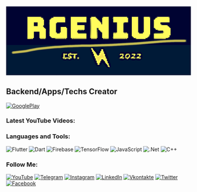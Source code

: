 [![Header](https://github.com/rgenius-ru/rgenius-ru/blob/main/assets/logo_800x298.png?raw=true)](https://www.hobbi-robbi.ru/)


## Backend/Apps/Techs Creator


<a href="https://play.google.com/store/apps/dev?id=" target="_blank">
  <img src="https://github.com/assets/google_play.png" alt="GooglePlay" width="180"/>
</a>


### Latest YouTube Videos:
<!-- YOUTUBE:START -->
<!-- YOUTUBE:END -->


### Languages and Tools: 
![Flutter](https://img.shields.io/badge/-Flutter-000332?style=for-the-badge&logo=flutter&logoColor=47C5FB)
![Dart](https://img.shields.io/badge/-Dart-001a37?style=for-the-badge&logo=dart&logoColor=097CDB)
![Firebase](https://img.shields.io/badge/-Firebase-000332?style=for-the-badge&logo=firebase&logoColor=F8C52C)
![TensorFlow](https://img.shields.io/badge/-TensorFlow-001a37?style=for-the-badge&logo=tensorflow&logoColor=F88C00)
![JavaScript](https://img.shields.io/badge/-JavaScript-000332?style=for-the-badge&logo=JavaScript&logoColor=E9D54D)
![.Net](https://img.shields.io/badge/-Framework-001a37?style=for-the-badge&logo=.net&logoColor=E5D3FF)
![C++](https://img.shields.io/badge/-C++-000332?style=for-the-badge&logo=C%2b%2b&logoColor=6296CC)


### Follow Me: 
[![YouTube](https://img.shields.io/badge/-YouTube-000332?style=for-the-badge&logo=YouTube&logoColor=FF0000)](https://www.youtube.com/)
[![Telegram](https://img.shields.io/badge/-Telegram-001a37?style=for-the-badge&logo=telegram&logoColor=27A0D9)](https://t.me/rgenius)
[![Instagram](https://img.shields.io/badge/-Instagram-000332?style=for-the-badge&logo=instagram&logoColor=B4068E)](https://www.instagram.com/)
[![LinkedIn](https://img.shields.io/badge/-LinkedIn-001a37?style=for-the-badge&logo=linkedin&logoColor=007BB6)](https://www.linkedin.com/in/)
[![Vkontakte](https://img.shields.io/badge/-Vkontakte-000332?style=for-the-badge&logo=Vk&logoColor=4F7DB3)](https://vk.com/)
[![Twitter](https://img.shields.io/badge/-Twitter-001a37?style=for-the-badge&logo=Twitter&logoColor=1C9DEB)](https://twitter.com/)
[![Facebook](https://img.shields.io/badge/-Facebook-000332?style=for-the-badge&logo=Facebook&logoColor=1195F5)](https://www.facebook.com/)
